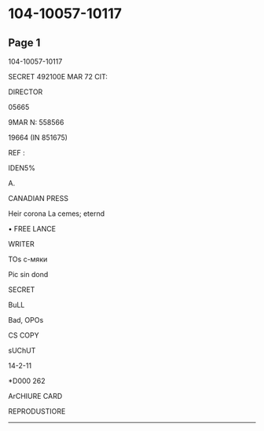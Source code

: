 # 104-10057-10117

## Page 1

104-10057-10117

SECRET 492100E MAR 72 CIT:

DIRECTOR

05665

9MAR N: 558566

19664 (IN 851675)

REF :

IDEN5%

A.

CANADIAN PRESS

Heir corona La cemes; eternd

• FREE LANCE

WRITER

TOs с-мяки

Pic sin dond

SECRET

BuLL

Bad, OPOs

CS COPY

sUChUT

14-2-11

*D000 262

ArCHIURE CARD

REPRODUSTIORE

---

